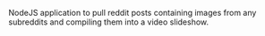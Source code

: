 NodeJS application to pull reddit posts containing images from any subreddits and compiling them into a video slideshow. 
